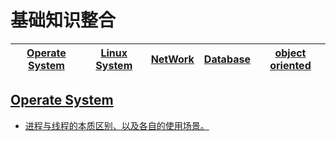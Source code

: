 # 基础知识整合

|**[Operate System](#jump)** |  **[Linux System](#jump)** | **[NetWork](#jump)** | **[Database](#jump)** | **[object oriented](#jump)** |
|------|------|------|------|------

## <span id = "jump">[Operate System](https://github.com/FrankShuhao/study-record/tree/master/files/Operate%20System)</span>

* [进程与线程的本质区别、以及各自的使用场景。](https://github.com/FrankShuhao/study-record/blob/master/files/Operate%20System/%E8%BF%9B%E7%A8%8B%E4%B8%8E%E7%BA%BF%E7%A8%8B%E7%9A%84%E6%9C%AC%E8%B4%A8%E5%8C%BA%E5%88%AB%E4%BB%A5%E5%8F%8A%E5%90%84%E8%87%AA%E7%9A%84%E4%BD%BF%E7%94%A8%E5%9C%BA%E6%99%AF.md)
